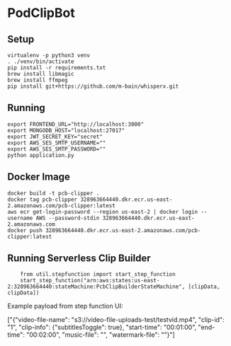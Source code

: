 # PodClipBot

## Setup

    virtualenv -p python3 venv
    . ./venv/bin/activate
    pip install -r requirements.txt
    brew install libmagic
    brew install ffmpeg
    pip install git+https://github.com/m-bain/whisperx.git

## Running

    export FRONTEND_URL="http://localhost:3000"
    export MONGODB_HOST="localhost:27017"
    export JWT_SECRET_KEY="secret"
    export AWS_SES_SMTP_USERNAME=""
    export AWS_SES_SMTP_PASSWORD=""
    python application.py

## Docker Image

    docker build -t pcb-clipper .
    docker tag pcb-clipper 328963664440.dkr.ecr.us-east-2.amazonaws.com/pcb-clipper:latest
    aws ecr get-login-password --region us-east-2 | docker login --username AWS --password-stdin 328963664440.dkr.ecr.us-east-2.amazonaws.com
    docker push 328963664440.dkr.ecr.us-east-2.amazonaws.com/pcb-clipper:latest

## Running Serverless Clip Builder

```
    from util.stepfunction import start_step_function
    start_step_function("arn:aws:states:us-east-2:328963664440:stateMachine:PcbClipBuilderStateMachine", [clipData, clipData])
```

Example payload from step function UI:

["{\"video-file-name\": \"s3://video-file-uploads-test/testvid.mp4\", \"clip-id\": \"1\", \"clip-info\": {\"subtitlesToggle\": true}, \"start-time\": \"00:01:00\", \"end-time\": \"00:02:00\", \"music-file\": \"\", \"watermark-file\": \"\"}"]